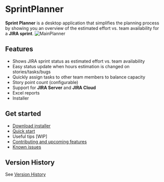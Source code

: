 
# SprintPlanner
**Sprint Planner** is a desktop application that simplifies the planning process by showing you an overview of the estimated effort vs. team availability for a **JIRA sprint**.
![MainPlanner](https://user-images.githubusercontent.com/7755563/79144099-0c818480-7dc7-11ea-8d9e-d66e16ea18eb.png)
## Features
- Shows JIRA sprint status as estimated effort vs. team availability
- Easy status update when hours estimation is changed on stories/tasks/bugs
- Quickly assign tasks to other team members to balance capacity
- Story point count (configurable)
- Support for **JIRA Server** and **JIRA Cloud**
- Excel reports
- Installer
## Get started
- [Download installer](https://github.com/remusp/SprintPlanner/releases/download/v0.0.7-beta/SprintPlanner.zip)
- [Quick start](https://github.com/remusp/SprintPlanner/wiki/Quick-Start) 
- Useful tips [WIP]
- [Contributing and upcoming features](./docs/wishlist.md)
- [Known issues](./docs/issues.md)

## Version History
See [Version History](VersionHistory.md)
    

